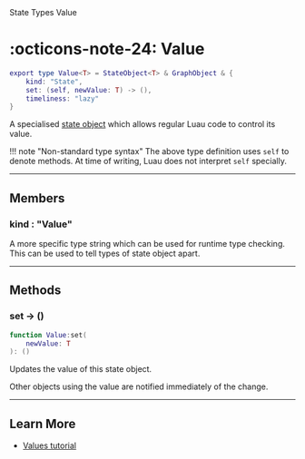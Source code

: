 <nav class="fusiondoc-api-breadcrumbs">
	<span>State</span>
	<span>Types</span>
	<span>Value</span>
</nav>

<h1 class="fusiondoc-api-header" markdown>
	<span class="fusiondoc-api-icon" markdown>:octicons-note-24:</span>
	<span class="fusiondoc-api-name">Value</span>
</h1>

```Lua
export type Value<T> = StateObject<T> & GraphObject & {
	kind: "State",
 	set: (self, newValue: T) -> (),
	timeliness: "lazy"
}
```

A specialised [state object](../stateobject) which allows regular Luau code to
control its value.

!!! note "Non-standard type syntax"
	The above type definition uses `self` to denote methods. At time of writing,
	Luau does not interpret `self` specially.

-----

## Members

<h3 markdown>
	kind
	<span class="fusiondoc-api-type">
		: "Value"
	</span>
</h3>

A more specific type string which can be used for runtime type checking. This
can be used to tell types of state object apart.

-----

## Methods

<h3 markdown>
	set
	<span class="fusiondoc-api-type">
		-> ()
	</span>
</h3>

```Lua
function Value:set(
	newValue: T
): ()
```

Updates the value of this state object.

Other objects using the value are notified immediately of the change.

-----

## Learn More

- [Values tutorial](../../../../tutorials/fundamentals/values)